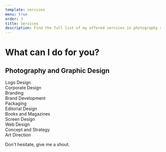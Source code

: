 ```yaml
---
template: services
menu: true
order: 3
title: Services
description: Find the full list of my offered services in photography and graphic design.
---
```

# What can I do for you?

## Photography and Graphic Design

Logo Design\
Corporate Design\
Branding\
Brand Development\
Packaging\
Editorial Design\
Books and Magazines\
Screen Design\
Web Design\
Concept and Strategy\
Art Direction

Don't hesitate, give me a shout.
